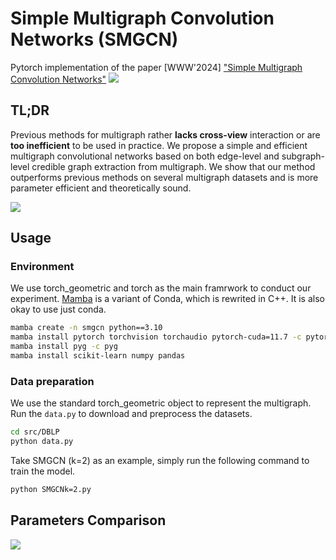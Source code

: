 # Simple Multigraph Convolution Networks (SMGCN)
Pytorch implementation of the paper [WWW'2024] ["Simple Multigraph Convolution Networks"](https://arxiv.org/abs/2403.05014)
![](imgs/smgcn.png)

## TL;DR
Previous methods for multigraph rather **lacks cross-view** interaction or are **too inefficient** to be used in practice. We propose a simple and efficient multigraph convolutional networks based on both edge-level and subgraph-level credible graph extraction from multigraph. We show that our method outperforms previous methods on several multigraph datasets and is more parameter efficient and theoretically sound.

![](imgs/TLDR.png)

## Usage
### Environment
We use torch_geometric and torch as the main framrwork to conduct our experiment. [Mamba](https://github.com/conda-forge/miniforge) is a variant of Conda, which is rewrited in C++. It is also okay to use just conda.
```bash
mamba create -n smgcn python==3.10
mamba install pytorch torchvision torchaudio pytorch-cuda=11.7 -c pytorch -c nvidia
mamba install pyg -c pyg
mamba install scikit-learn numpy pandas
```

### Data preparation
We use the standard torch_geometric object to represent the multigraph. Run the `data.py` to download and preprocess the datasets. 
```bash
cd src/DBLP
python data.py
```
Take SMGCN (k=2) as an example, simply run the following command to train the model.
```bash
python SMGCNk=2.py
```

## Parameters Comparison
![](imgs/parameters_ACM.png)
